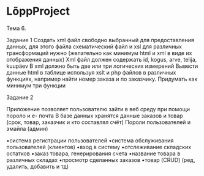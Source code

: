 # LõppProject
Тема 6.

Задание 1 
Создать xml файл свободно выбранный для предоставления данных, для этого файла схематический файл и xsl для различных трансформаций
нужно (желательно как минимум html и xml в виде их отображения данных) 
Xml файл должен содержать id, kogus, arve, telija, kuupäev 
В xml должно быть две или три логических измерений 
Вывести данные html в таблице используя xslt и php файлов в различных функциях, 
например найти номер заказа и по заказчику. Придумать как минимум три функции

Задание 2 

Приложение позволяет пользователю зайти в веб среду при помощи пороло и е- почта
В базе данных хранятся данные заказов и товар (срок, товар, заказчик и кто составлял счёт) 
Пороли пользователей и эмайла (админ) 

•система регистрации пользователей 
•система обслуживания пользователей (клиентов) 
•вход в систему 
•отслеживание складских остатков
•заказ товара, генерирования счета 
•название товара в различных складах 
•просмотр сделанных заказов 
•товар (CRUD) (ред, удалить, добавить и тд)
